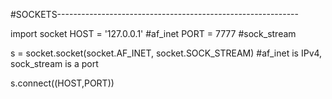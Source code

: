#SOCKETS------------------------------------------------------------

import socket
HOST = '127.0.0.1' #af_inet
PORT = 7777 #sock_stream

s = socket.socket(socket.AF_INET, socket.SOCK_STREAM) #af_inet is IPv4, sock_stream is a port

s.connect((HOST,PORT))